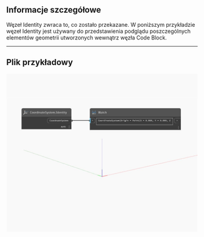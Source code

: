 ## Informacje szczegółowe
Węzeł Identity zwraca to, co zostało przekazane. W poniższym przykładzie węzeł Identity jest używany do przedstawienia podglądu poszczególnych elementów geometrii utworzonych wewnątrz węzła Code Block.
___
## Plik przykładowy

![Identity](./Autodesk.DesignScript.Geometry.CoordinateSystem.Identity_img.jpg)


